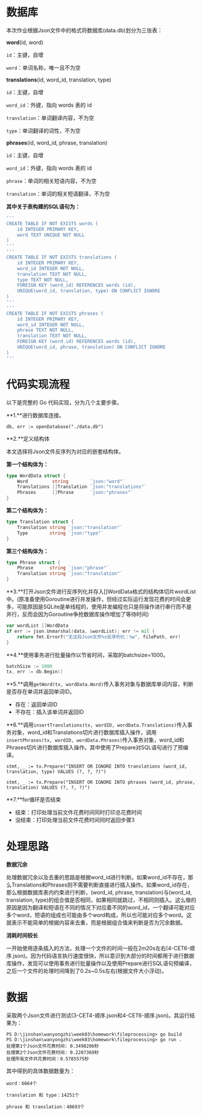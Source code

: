 # 数据库

本次作业根据Json文件中的格式将数据库(data.db)划分为三张表：

**word**(id, word)

`id`：主键，自增

`word`：单词名称，唯一且不为空

**translations**(id, word_id, translation, type)

`id`：主键，自增

`word_id`：外键，指向 words 表的 id

`translation`：单词翻译内容，不为空

`type`：单词翻译的词性，不为空

**phrases**(id, word_id, phrase, translation)

`id`：主键，自增

`word_id`：外键，指向 words 表的 id

`phrase`：单词的相关短语内容，不为空

`translation`：单词的相关短语翻译，不为空


**其中关于表构建的SQL语句为：**

```sql
'''
CREATE TABLE IF NOT EXISTS words (
    id INTEGER PRIMARY KEY,
    word TEXT UNIQUE NOT NULL
)
'''
'''
CREATE TABLE IF NOT EXISTS translations (
    id INTEGER PRIMARY KEY,
    word_id INTEGER NOT NULL,
    translation TEXT NOT NULL,
    type TEXT NOT NULL,
    FOREIGN KEY (word_id) REFERENCES words (id),
    UNIQUE(word_id, translation, type) ON CONFLICT IGNORE
)
'''
'''
CREATE TABLE IF NOT EXISTS phrases (
    id INTEGER PRIMARY KEY,
    word_id INTEGER NOT NULL,
    phrase TEXT NOT NULL,
    translation TEXT NOT NULL,
    FOREIGN KEY (word_id) REFERENCES words (id),
    UNIQUE(word_id, phrase, translation) ON CONFLICT IGNORE
)
'''
```

# 代码实现流程

以下是完整的 Go 代码实现，分为几个主要步骤。

**1.**进行数据库连接。

`db, err := openDatabase("./data.db")`

**2.**定义结构体

本文选择将Json文件反序列为对应的嵌套结构体。

**第一个结构体为：**

```go
type WordData struct {
	Word         string        `json:"word"`
	Translations []Translation `json:"translations"`
	Phrases      []Phrase      `json:"phrases"`
}
```

**第二个结构体为：**

```go
type Translation struct {
	Translation string `json:"translation"`
	Type        string `json:"type"`
}
```

**第三个结构体为：**

```go
type Phrase struct {
	Phrase      string `json:"phrase"`
	Translation string `json:"translation"`
}
```

**3.**打开Json文件进行反序列化并存入[]WordData格式的结构体切片wordList中。(原准备使用Goroutine进行并发操作，但经过实际运行发现花费的时间会更多，可能原因是SQLite是单线程的，使用并发编程也只是将操作进行串行而不是并行，反而会因为Goroutine争抢数据库操作增加了等待时间)

```go
var wordList []WordData
if err := json.Unmarshal(data, &wordList); err != nil {
	return fmt.Errorf("无法将Json文件%s反序列化：%w", filePath, err)
}
```

**4.**使用事务进行批量操作以节省时间，采取的batchsize=1000。

```go
batchSize := 1000
tx, err := db.Begin()
```

**5.**调用`getWord(tx, wordData.Word)`传入事务对象与数据库单词内容，判断是否存在单词并返回单词ID。
  - 存在：返回单词ID
  - 不存在：插入该单词并返回ID

**6.**调用`insertTranslations(tx, wordID, wordData.Translations)`传入事务对象，word_id和Translations切片进行数据库插入操作，调用`insertPhrases(tx, wordID, wordData.Phrases)`传入事务对象，word_id和Phrases切片进行数据库插入操作。其中使用了Prepare对SQL语句进行了预编译。

`stmt, _ := tx.Prepare("INSERT OR IGNORE INTO translations (word_id, translation, type) VALUES (?, ?, ?)")`

`stmt, _ := tx.Prepare("INSERT OR IGNORE INTO phrases (word_id, phrase, translation) VALUES (?, ?, ?)")`

**7.**for循环是否结束
  - 结束：打印处理当前文件花费时间同时打印总花费时间
  - 没结束：打印处理当前文件花费时间同时返回步骤3

# 处理思路

**数据冗余**

处理数据冗余以及去重的思路是根据word_id进行判断。如果word_id不存在，那么Translations和Phrases则不需要判断直接进行插入操作。如果word_id存在，那么根据数据库表内约束进行判断，(word_id, phrase, translation)与(word_id, translation, type)的组合值是否相同，如果相同就跳过，不相同则插入。这么做的原因是因为翻译和短语在不同的情况下对应着不同的word_id，一个翻译可能对应多个word，短语的组成也可能由多个word构成，所以也可能对应多个word。这就表示不能简单的根据内容来去重，而是根据组合值来判断是否为冗余数据。


**消耗时间较长**

一开始使用逐条插入的方法，处理一个文件的时间一般在2m20s左右(4-CET6-顺序.json)。因为代码语言执行速度很快，所以意识到大部分的时间都用于进行数据库操作，发现可以使用事务进行批量操作以及使用Prepare进行SQL语句预编译，之后一个文件的处理时间降到了0.2s~0.5s左右(根据文件大小浮动)。

# 数据

采取两个Json文件进行测试(3-CET4-顺序.json和4-CET6-顺序.json)。其运行结果为：

```
PS D:\jinshan\wanyongzhi\week03\homework\fileprocessing> go build
PS D:\jinshan\wanyongzhi\week03\homework\fileprocessing> go run .
处理第1个Json文件花费时间: 0.3498206秒
处理第2个Json文件花费时间: 0.2287369秒
处理所有文件共花费时间：0.5785575秒
```

其中得到的具体数据数量为：

```word：6664个```

```translation 和 type：14251个```

```phrase 和 translation：48693个```